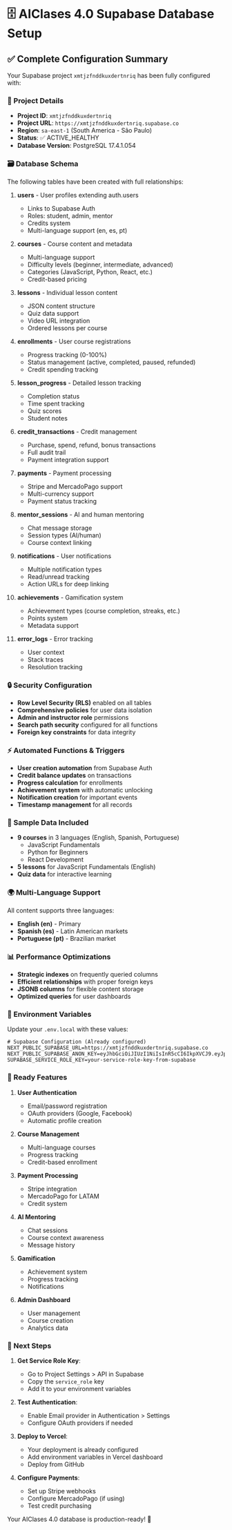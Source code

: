 # 🗄️ AIClases 4.0 Supabase Database Setup

## ✅ Complete Configuration Summary

Your Supabase project `xmtjzfnddkuxdertnriq` has been fully configured with:

### 🔧 Project Details
- **Project ID**: `xmtjzfnddkuxdertnriq`
- **Project URL**: `https://xmtjzfnddkuxdertnriq.supabase.co`
- **Region**: `sa-east-1` (South America - São Paulo)
- **Status**: ✅ ACTIVE_HEALTHY
- **Database Version**: PostgreSQL 17.4.1.054

### 🗃️ Database Schema
The following tables have been created with full relationships:

1. **users** - User profiles extending auth.users
   - Links to Supabase Auth
   - Roles: student, admin, mentor
   - Credits system
   - Multi-language support (en, es, pt)

2. **courses** - Course content and metadata
   - Multi-language support
   - Difficulty levels (beginner, intermediate, advanced)
   - Categories (JavaScript, Python, React, etc.)
   - Credit-based pricing

3. **lessons** - Individual lesson content
   - JSON content structure
   - Quiz data support
   - Video URL integration
   - Ordered lessons per course

4. **enrollments** - User course registrations
   - Progress tracking (0-100%)
   - Status management (active, completed, paused, refunded)
   - Credit spending tracking

5. **lesson_progress** - Detailed lesson tracking
   - Completion status
   - Time spent tracking
   - Quiz scores
   - Student notes

6. **credit_transactions** - Credit management
   - Purchase, spend, refund, bonus transactions
   - Full audit trail
   - Payment integration support

7. **payments** - Payment processing
   - Stripe and MercadoPago support
   - Multi-currency support
   - Payment status tracking

8. **mentor_sessions** - AI and human mentoring
   - Chat message storage
   - Session types (AI/human)
   - Course context linking

9. **notifications** - User notifications
   - Multiple notification types
   - Read/unread tracking
   - Action URLs for deep linking

10. **achievements** - Gamification system
    - Achievement types (course completion, streaks, etc.)
    - Points system
    - Metadata support

11. **error_logs** - Error tracking
    - User context
    - Stack traces
    - Resolution tracking

### 🔒 Security Configuration
- **Row Level Security (RLS)** enabled on all tables
- **Comprehensive policies** for user data isolation
- **Admin and instructor role** permissions
- **Search path security** configured for all functions
- **Foreign key constraints** for data integrity

### ⚡ Automated Functions & Triggers
- **User creation automation** from Supabase Auth
- **Credit balance updates** on transactions
- **Progress calculation** for enrollments
- **Achievement system** with automatic unlocking
- **Notification creation** for important events
- **Timestamp management** for all records

### 🎯 Sample Data Included
- **9 courses** in 3 languages (English, Spanish, Portuguese)
  - JavaScript Fundamentals
  - Python for Beginners  
  - React Development
- **5 lessons** for JavaScript Fundamentals (English)
- **Quiz data** for interactive learning

### 🌍 Multi-Language Support
All content supports three languages:
- **English (en)** - Primary
- **Spanish (es)** - Latin American markets
- **Portuguese (pt)** - Brazilian market

### 📊 Performance Optimizations
- **Strategic indexes** on frequently queried columns
- **Efficient relationships** with proper foreign keys
- **JSONB columns** for flexible content storage
- **Optimized queries** for user dashboards

### 🔑 Environment Variables
Update your `.env.local` with these values:

```env
# Supabase Configuration (Already configured)
NEXT_PUBLIC_SUPABASE_URL=https://xmtjzfnddkuxdertnriq.supabase.co
NEXT_PUBLIC_SUPABASE_ANON_KEY=eyJhbGciOiJIUzI1NiIsInR5cCI6IkpXVCJ9.eyJpc3MiOiJzdXBhYmFzZSIsInJlZiI6InhtdGp6Zm5kZGt1eGRlcnRucmlxIiwicm9sZSI6ImFub24iLCJpYXQiOjE3NTI5NDc4NDIsImV4cCI6MjA2ODUyMzg0Mn0.1BAa2UMFA3CmDxJ8v5fwWvM0hTMu_GM90s_PHLzIi9c
SUPABASE_SERVICE_ROLE_KEY=your-service-role-key-from-supabase
```

### 🚀 Ready Features

1. **User Authentication**
   - Email/password registration
   - OAuth providers (Google, Facebook)
   - Automatic profile creation

2. **Course Management**
   - Multi-language courses
   - Progress tracking
   - Credit-based enrollment

3. **Payment Processing**
   - Stripe integration
   - MercadoPago for LATAM
   - Credit system

4. **AI Mentoring**
   - Chat sessions
   - Course context awareness
   - Message history

5. **Gamification**
   - Achievement system
   - Progress tracking
   - Notifications

6. **Admin Dashboard**
   - User management
   - Course creation
   - Analytics data

### 🎯 Next Steps

1. **Get Service Role Key**:
   - Go to Project Settings > API in Supabase
   - Copy the `service_role` key
   - Add it to your environment variables

2. **Test Authentication**:
   - Enable Email provider in Authentication > Settings
   - Configure OAuth providers if needed

3. **Deploy to Vercel**:
   - Your deployment is already configured
   - Add environment variables in Vercel dashboard
   - Deploy from GitHub

4. **Configure Payments**:
   - Set up Stripe webhooks
   - Configure MercadoPago (if using)
   - Test credit purchasing

Your AIClases 4.0 database is production-ready! 🎉
